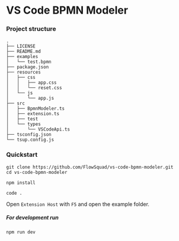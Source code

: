 # VS Code BPMN Modeler

### Project structure
```
.
├── LICENSE
├── README.md
├── examples
│   └── test.bpmn
├── package.json
├── resources
│   ├── css
│   │   ├── app.css
│   │   └── reset.css
│   └── js
│       └── app.js
├── src
│   ├── BpmnModeler.ts
│   ├── extension.ts
│   ├── test
│   └── types
│       └── VSCodeApi.ts
├── tsconfig.json
└── tsup.config.js
```

### Quickstart
```shell
git clone https://github.com/FlowSquad/vs-code-bpmn-modeler.git
cd vs-code-bpmn-modeler
```
```shell
npm install
```
```shell
code .
```
Open `Extension Host` with `F5` and open the example folder.

##### For development run
```shell
npm run dev
```